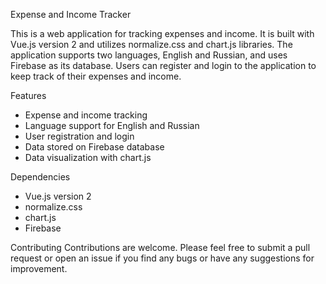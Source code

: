 Expense and Income Tracker

This is a web application for tracking expenses and income. It is built with Vue.js version 2 and utilizes normalize.css and chart.js libraries. The application supports two languages, English and Russian, and uses Firebase as its database. Users can register and login to the application to keep track of their expenses and income.

Features
+ Expense and income tracking
+ Language support for English and Russian
+ User registration and login
+ Data stored on Firebase database
+ Data visualization with chart.js

Dependencies
+ Vue.js version 2
+ normalize.css
+ chart.js
+ Firebase

Contributing
Contributions are welcome. Please feel free to submit a pull request or open an issue if you find any bugs or have any suggestions for improvement.
